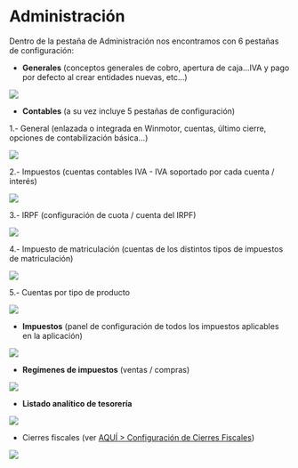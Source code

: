 # Administración

Dentro de la pestaña de Administración nos encontramos con 6 pestañas de configuración:

* **Generales** \(conceptos generales de cobro, apertura de caja...IVA y pago por defecto al crear entidades nuevas, etc...\)

![](../../../.gitbook/assets/image%20%28385%29.png)

* **Contables** \(a su vez incluye 5 pestañas de configuración\)

1.- General \(enlazada o integrada en Winmotor, cuentas, último cierre, opciones de contabilización básica...\)

![](../../../.gitbook/assets/image%20%28498%29.png)

2.- Impuestos \(cuentas contables IVA - IVA soportado por cada cuenta / interés\)

![](../../../.gitbook/assets/image%20%2818%29.png)

3.- IRPF \(configuración de cuota / cuenta del IRPF\)

![](../../../.gitbook/assets/image%20%28303%29.png)

4.- Impuesto de matriculación \(cuentas de los distintos tipos de impuestos de matriculación\)

![](../../../.gitbook/assets/image%20%2862%29.png)

5.- Cuentas por tipo de producto

![](../../../.gitbook/assets/image%20%28418%29.png)

* **Impuestos** \(panel de configuración de todos los impuestos aplicables en la aplicación\)

![](../../../.gitbook/assets/image%20%28115%29.png)

* **Regímenes de impuestos** \(ventas / compras\)

![](../../../.gitbook/assets/image%20%28161%29.png)

* **Listado analítico de tesorería**

![](../../../.gitbook/assets/image%20%28288%29.png)

* Cierres fiscales \(ver [AQUÍ &gt; Configuración de Cierres Fiscales](../../administracion/enlace-contable/cierres-fiscales.md)\)

![](../../../.gitbook/assets/image%20%28402%29.png)





